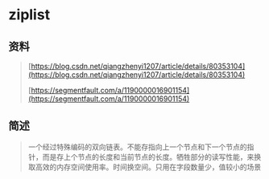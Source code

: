 # ziplist

## 资料

> [https://blog.csdn.net/qiangzhenyi1207/article/details/80353104](https://blog.csdn.net/qiangzhenyi1207/article/details/80353104)
>
> [https://segmentfault.com/a/1190000016901154](https://segmentfault.com/a/1190000016901154)

## 简述

> 一个经过特殊编码的双向链表。不能存指向上一个节点和下一个节点的指针，而是存上个节点的长度和当前节点的长度。牺牲部分的读写性能，来换取高效的内存空间使用率。时间换空间。只用在字段数量少，值较小的场景



